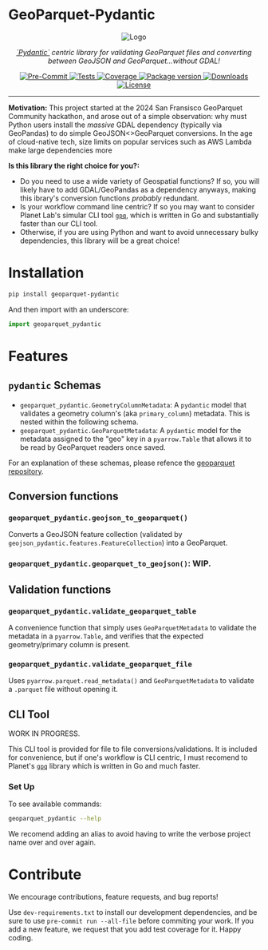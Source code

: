 # GeoParquet-Pydantic 


<p align="center">
  <img src="https://github.com/developmentseed/geojson-pydantic/imgs/repo_logo.png" alt="Logo">
</p>

</p>
<p align="center">
  <em> <a href="https://docs.pydantic.dev/latest/" target=A lightweight, <"_blank">`Pydantic`</a> centric library for validating GeoParquet files and converting between GeoJSON and GeoParquet...without GDAL!</em>
</p>
<p align="center">
  <a href="https://github.com/xaviernogueira/geoparquet-pydantic/actions/workflows/pre-commit.yml" target="_blank">
      <img src="https://github.com/developmentseed/geojson-pydantic/workflows/pre-commit/badge.svg" alt="Pre-Commit">
  </a>
  <a href="https://github.com/xaviernogueira/geoparquet-pydantic/actions/workflows/tests.yml" target="_blank">
      <img src="https://github.com/developmentseed/geojson-pydantic/workflows/tests/badge.svg" alt="Tests">
  </a>
  <a href="https://codecov.io/gh/xaviernogueira/geoparquet-pydantic" target="_blank">
      <img src="https://codecov.io/gh/xaviernogueira/geoparquet-pydantic/branch/main/graph/badge.svg" alt="Coverage">
  </a>
  <a href="https://pypi.org/project/geoparquet-pydantic" target="_blank">
      <img src="https://img.shields.io/pypi/v/geoparquet-pydantic?color=%2334D058&label=pypi%20package" alt="Package version">
  </a>
  <a href="https://pypistats.org/packages/geoparquet-pydantic" target="_blank">
      <img src="https://img.shields.io/pypi/dm/geoparquet-pydantic.svg" alt="Downloads">
  </a>
  <a href="https://github.com/xaviernogueira/geoparquet-pydantic/blob/main/LICENSE" target="_blank">
      <img src="https://img.shields.io/github/license/xaviernogueira/geoparquet-pydantic.svg" alt="License">
  </a>
</p>

---
**Motivation:** This project started at the 2024 San Fransisco GeoParquet Community hackathon, and arose out of a simple observation:
why must Python users install the *massive* GDAL dependency (typically via GeoPandas) to do simple GeoJSON<>GeoParquet conversions.
In the age of cloud-native tech, size limits on popular services such as AWS Lambda make large dependencies more

**Is this library the right choice for you?:**
* Do you need to use a wide variety of Geospatial functions? If so, you will likely have to add GDAL/GeoPandas as a dependency anyways,
making this ibrary's conversion functions *probably* redundant.
* Is your workflow command line centric? If so you may want to consider Planet Lab's simular CLI tool [`gpq`](https://github.com/planetlabs/gpq),
which is written in Go and substantially faster than our CLI tool.
* Otherwise, if you are using Python and want to avoid unnecessary bulky dependencies, this library will be a great choice!

# Installation

```bash
pip install geoparquet-pydantic
```

And then import with an underscore:
```python
import geoparquet_pydantic
```

# Features

## `pydantic` Schemas

* `geoparquet_pydantic.GeometryColumnMetadata`: A `pydantic` model that validates a
geometry column's (aka `primary_column`) metadata. This is nested within the following schema.
* `geoparquet_pydantic.GeoParquetMetadata`: A `pydantic` model for the metadata assigned to the "geo" key in a `pyarrow.Table`
that allows it to be read by GeoParquet readers once saved.

For an explanation of these schemas, please refence the [geoparquet repository](https://github.com/opengeospatial/geoparquet/blob/main/format-specs/geoparquet.md).

## Conversion functions

### `geoparquet_pydantic.geojson_to_geoparquet()`

Converts a GeoJSON feature collection (validated by `geojson_pydantic.features.FeatureCollection`) into a GeoParquet.

### `geoparquet_pydantic.geoparquet_to_geojson()`: WIP.

## Validation functions

### `geoparquet_pydantic.validate_geoparquet_table`
A convenience function that simply uses `GeoParquetMetadata` to validate the metadata in a `pyarrow.Table`,
and verifies that the expected geometry/primary column is present.

### `geoparquet_pydantic.validate_geoparquet_file`
Uses `pyarrow.parquet.read_metadata()` and `GeoParquetMetadata` to validate a `.parquet` file without opening it.


## CLI Tool

WORK IN PROGRESS.

This CLI tool is provided for file to file conversions/validations. It is included for convenience,
but if one's workflow is CLI centric, I must recomend to Planet's [`gpq`](https://github.com/planetlabs/gpq) library which is written in Go and much faster.

### Set Up

To see available commands:
```bash
geoparquet_pydantic --help
```

We recomend adding an alias to avoid having to write the verbose project name over and over again.

# Contribute

We encourage contributions, feature requests, and bug reports!

Use `dev-requirements.txt` to install our development dependencies, and be sure to use `pre-commit run --all-file` before commiting your work. If you add a new feature, we request that you add test coverage for it. Happy coding.
